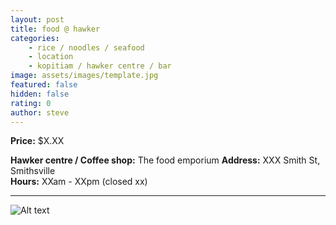 ```yaml
---
layout: post
title: food @ hawker
categories: 
    - rice / noodles / seafood
    - location
    - kopitiam / hawker centre / bar
image: assets/images/template.jpg
featured: false
hidden: false
rating: 0
author: steve
---
```



**Price:** $X.XX  

**Hawker centre / Coffee shop:** The food emporium
**Address:** XXX Smith St, Smithsville  
**Hours:** XXam - XXpm (closed xx)  

***  

![Alt text](/assets/images/image.jpg "alt text")